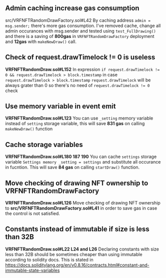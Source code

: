 ## Admin caching increase gas consumption
src/VRFNFTRandomDrawFactory.sol#L42
By caching address `admin = msg.sender;` there's more gas consumption.
I've removed cache, change all admin occurances with msg.sender and tested using `test_FullDrawing()` and there is a saving of **800gas** in `VRFNFTRandomDrawFactory` deployment and **12gas** with `makeNewDraw()` call.


## Check of request.drawTimelock != 0 is useless
**VRFNFTRandomDraw.sol#L152**
In expression `if request.drawTimelock != 0 && request.drawTimelock > block.timestamp` in case `request.drawTimelock > block.timestamp` 
`request.drawTimelock` will be always grater than 0 so there's no need of `request.drawTimelock != 0` check


## Use memory variable in event emit
**VRFNFTRandomDraw.sol#L123**
You can use `_setting` memory variable instead of `setting` storage variable, this will save **831 gas** on calling `makeNewDraw()` function


## Cache storage variables
**VRFNFTRandomDraw.sol#L180 187 190**
You can cache `settings` storage variable 
`Settings memory _setting = settings` and substitute all occurance in fucntion.
This will save **84 gas** on calling `startDraw()` function.


## Move checking of drawing NFT ownership to VRFNFTRandomDrawFactory  
**VRFNFTRandomDraw.sol#L126**
Move checking of drawing NFT ownership to **src/VRFNFTRandomDrawFactory.sol#L41** in order to save gas in case the control is not satisfied.


## Constants instead of immutable if size is less than 32B
**VRFNFTRandomDraw.sol#L22 L24 and L26**
Declaring constants with size less than 32B should be sometimes cheaper than using immutable according to solidity docs.
This is stated in https://docs.soliditylang.org/en/v0.8.16/contracts.html#constant-and-immutable-state-variables


